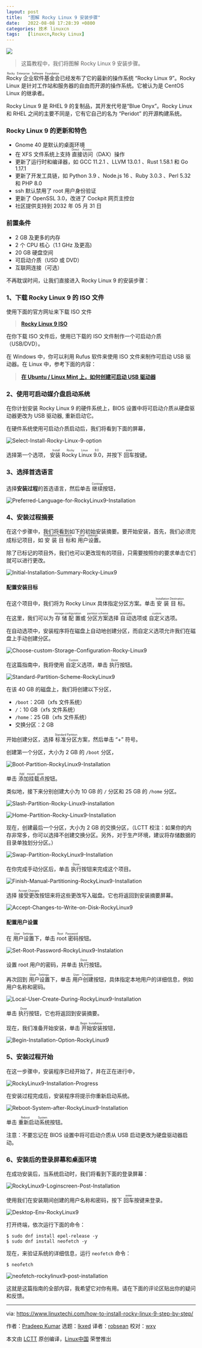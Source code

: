 ```yaml
---
layout: post
title:	"图解 Rocky Linux 9 安装步骤"
date:	2022-08-08 17:28:39 +0800 
categories:	技术 linuxcn 
tags:	[linuxcn,Rocky Linux]
---
```



![](/Asserts/Images//attachment/album/202208/08/172822s7zwhj7wuzzjfm25.jpg)



> 
> 这篇教程中，我们将图解 Rocky Linux 9 安装步骤。
> 
> 
> 


<ruby> Rocky 企业软件基金会 <rt>  Rocky Enterprise Software Foundation </rt></ruby> 已经发布了它的最新的操作系统 “Rocky Linux 9”。Rocky Linux 是针对工作站和服务器的自由而开源的操作系统。它被认为是 CentOS Linux 的继承者。


Rocky Linux 9 是 RHEL 9 的复制品，其开发代号是“Blue Onyx”。Rocky Linux 和 RHEL 之间的主要不同是，它有它自己的名为 “Peridot” 的开源构建系统。


### Rocky Linux 9 的更新和特色


* Gnome 40 是默认的桌面环境
* 在 XFS 文件系统上支持<ruby> 直接访问 <rt>  Direct Access </rt></ruby>（DAX）操作
* 更新了运行时和编译器，如 GCC 11.2.1 、LLVM 13.0.1 、Rust 1.58.1 和 Go 1.17.1
* 更新了开发工具链，如 Python 3.9 、Node.js 16 、Ruby 3.0.3 、Perl 5.32 和 PHP 8.0
* ssh 默认禁用了 root 用户身份验证
* 更新了 OpenSSL 3.0，改进了 Cockpit 网页主控台
* 社区提供支持到 2032 年 05 月 31 日


### 前置条件


* 2 GB 及更多的内存
* 2 个 CPU 核心（1.1 GHz 及更高)
* 20 GB 硬盘空间
* 可启动介质（USD 或 DVD）
* 互联网连接（可选）


不再耽误时间，让我们直接进入 Rocky Linux 9 的安装步骤：


### 1、下载 Rocky Linux 9 的 ISO 文件


使用下面的官方网址来下载 ISO 文件



> 
> **[Rocky Linux 9 ISO](https://rockylinux.org/download)**
> 
> 
> 


在你下载 ISO 文件后，使用已下载的 ISO 文件制作一个可启动介质（USB/DVD）。


在 Windows 中，你可以利用 Rufus 软件来使用 ISO 文件来制作可启动 USB 驱动器。在 Linux 中，参考下面的内容：



> 
> **[在 Ubuntu / Linux Mint 上，如何创建可启动 USB 驱动器](https://www.linuxtechi.com/create-bootable-usb-disk-dvd-ubuntu-linux-mint/)**
> 
> 
> 


### 2、使用可启动媒介盘启动系统


在你计划安装 Rocky Linux 9 的硬件系统上，BIOS 设置中将可启动介质从硬盘驱动器更改为 USB 驱动器, 重新启动它。


在硬件系统使用可启动介质启动后，我们将看到下面的屏幕，


![Select-Install-Rocky-Linux-9-option](/Asserts/Images//attachment/album/202208/08/172839fhch4rst62zc8enc.png)


选择第一个选项， <ruby> 安装 Rocky Linux 9.0 <rt>  Install Rocky Linux 9.0 </rt></ruby> ，并按下 <ruby> 回车 <rt>  enter </rt></ruby> 按键。


### 3、选择首选语言


选择**安装过程**的首选语言，然后单击 <ruby> 继续 <rt>  Continue </rt></ruby> 按钮，


![Preferred-Language-for-RockyLinux9-Installation](/Asserts/Images//attachment/album/202208/08/172839i4hidbcjwhh1dghw.png)


### 4、安装过程摘要


在这个步骤中，我们将看到如下的初始安装摘要。要开始安装，首先，我们必须完成标记项目，如 <ruby> 安装目标 <rt>  Installation Destination </rt></ruby> 和 <ruby> 用户设置 <rt>  User settings </rt></ruby>。


除了已标记的项目外，我们也可以更改现有的项目，只需要按照你的要求单击它们就可以进行更改。


![Initial-Installation-Summary-Rocky-Linux9](/Asserts/Images//attachment/album/202208/08/172839ssrqpxm1kvxx30vs.png)


#### 配置安装目标


在这个项目中，我们将为 Rocky Linux 具体指定分区方案。单击 <ruby> 安装目标 <rt>  Installation Destination </rt></ruby>。


在这里，我们可以为 <ruby> 存储配置 <rt>  storage configuration </rt></ruby> 或 <ruby> 分区方案 <rt>  partition scheme </rt></ruby> 选择 <ruby> 自动 <rt>  automatic </rt></ruby> 选项或 <ruby> 自定义 <rt>  custom </rt></ruby> 选项。


在自动选项中，安装程序将在磁盘上自动地创建分区，而自定义选项允许我们在磁盘上手动创建分区。


![Choose-custom-Storage-Configuration-Rocky-Linux9](/Asserts/Images//attachment/album/202208/08/172839rsyw9ewvk66rwysw.png)


在这篇指南中，我将使用 <ruby> 自定义 <rt>  Custom </rt></ruby> 选项，单击 <ruby> 执行 <rt>  Done </rt></ruby> 按钮。


![Standard-Partition-Scheme-RockyLinux9](/Asserts/Images//attachment/album/202208/08/172840eyc4pjxcvixdoocx.png)


在该 40 GB 的磁盘上，我们将创建以下分区，


* `/boot`：2GB（xfs 文件系统）
* `/`：10 GB（xfs 文件系统）
* `/home`：25 GB（xfs 文件系统）
* 交换分区：2 GB


开始创建分区，选择 <ruby> 标准分区 <rt>  Standard Partition </rt> 方案，然后单击 “+” 符号。</ruby>


创建第一个分区，大小为 2 GB 的 `/boot` 分区，


![Boot-Partition-RockyLinux9-Installation](/Asserts/Images//attachment/album/202208/08/172840h6hcason19h9cnnc.png)


单击 <ruby> 添加挂载点 <rt>  Add mount point </rt></ruby> 按钮。


类似地，接下来分别创建大小为 10 GB 的 `/` 分区和 25 GB 的 `/home` 分区。


![Slash-Partition-Rocky-Linux9-installation](/Asserts/Images//attachment/album/202208/08/172840er1rfbyvywvff1bj.png)


![Home-Partition-Rocky-Linux9-Installation](/Asserts/Images//attachment/album/202208/08/172840lgzfm8v8mjjqro5a.png)


现在，创建最后一个分区，大小为 2 GB 的交换分区，（LCTT 校注：如果你的内存非常多，你可以选择不创建交换分区。另外，对于生产环境，建议将存储数据的目录单独划分分区。）


![Swap-Partition-RockyLinux9-Installation](/Asserts/Images//attachment/album/202208/08/172840n19mci1fgogccgoa.png)


在你完成手动分区后，单击 <ruby> 执行 <rt>  Done </rt></ruby> 按钮来完成这个项目。


![Finish-Manual-Partitioning-RockyLinux9-Installation](/Asserts/Images//attachment/album/202208/08/172841evelv67elj3jl638.png)


选择 <ruby> 接受更改 <rt>  Accept Changes </rt></ruby> 按钮来将这些更改写入磁盘。它也将返回到安装摘要屏幕。


![Accept-Changes-to-Write-on-Disk-RockyLinux9](/Asserts/Images//attachment/album/202208/08/172841varij7xq0jpqxpso.png)


#### 配置用户设置


在 <ruby> 用户设置 <rt>  User Settings </rt></ruby> 下，单击 <ruby> root 密码 <rt>  Root Password </rt></ruby> 按钮。


![Set-Root-Password-RockyLinux9-Instalation](/Asserts/Images//attachment/album/202208/08/172841n5pi5ouwpw5ww38p.png)


设置 root 用户的密码，并单击 <ruby> 执行 <rt>  Done </rt></ruby> 按钮。


再次回到 <ruby> 用户设置 <rt>  User Settings </rt></ruby> 下，单击 <ruby> 用户创建 <rt>  User Creation </rt></ruby> 按钮，具体指定本地用户的详细信息，例如用户名称和密码。


![Local-User-Create-During-RockyLinux9-Installation](/Asserts/Images//attachment/album/202208/08/172841fsm5z5wwqcqlwyl3.png)


单击 <ruby> 执行 <rt>  Done </rt></ruby> 按钮，它也将返回到安装摘要。


现在，我们准备开始安装，单击<ruby> 开始安装 <rt>  Begin Installation </rt></ruby> 按钮，


![Begin-Installation-Option-RockyLinux9](/Asserts/Images//attachment/album/202208/08/172841fbi2tfzt72zt6tgf.png)


### 5、安装过程开始


在这一步骤中，安装程序已经开始了，并在正在进行中，


![RockyLinux9-Installation-Progress](/Asserts/Images//attachment/album/202208/08/172841sgbgsvws8v5gvvbs.png)


在安装过程完成后，安装程序将提示你重新启动系统。


![Reboot-System-after-RockyLinux9-Installation](/Asserts/Images//attachment/album/202208/08/172841h63843z6u2hq787y.png)


单击 <ruby> 重新启动系统 <rt>  Reboot System </rt></ruby> 按钮。


注意：不要忘记在 BIOS 设置中将可启动介质从 USB 启动更改为硬盘驱动器启动。


### 6、安装后的登录屏幕和桌面环境


在成功安装后，当系统启动时，我们将看到下面的登录屏幕：


![RockyLinux9-Loginscreen-Post-Installation](/Asserts/Images//attachment/album/202208/08/172842yucc5kcj2ccckhuc.png)


使用我们在安装期间创建的用户名称和密码，按下 <ruby> 回车 <rt>  enter </rt></ruby> 按键来登录。


![Desktop-Env-RockyLinux9](/Asserts/Images//attachment/album/202208/08/172842zjsqlsiq6eq9lh1c.png)


打开终端，依次运行下面的命令：



```
$ sudo dnf install epel-release -y
$ sudo dnf install neofetch -y

```

现在，来验证系统的详细信息，运行 `neofetch` 命令：



```
$ neofetch

```

![neofetch-rockylinux9-post-installation](/Asserts/Images//attachment/album/202208/08/172842cffnbqzknfkvddig.png)


这就是这篇指南的全部内容，我希望它对你有用。请在下面的评论区贴出你的疑问和反馈。




---


via: <https://www.linuxtechi.com/how-to-install-rocky-linux-9-step-by-step/>


作者：[Pradeep Kumar](https://www.linuxtechi.com/author/pradeep/) 选题：[lkxed](https://github.com/lkxed) 译者：[robsean](https://github.com/robsean) 校对：[wxy](https://github.com/wxy)


本文由 [LCTT](https://github.com/LCTT/TranslateProject) 原创编译，[Linux中国](https://linux.cn/) 荣誉推出
